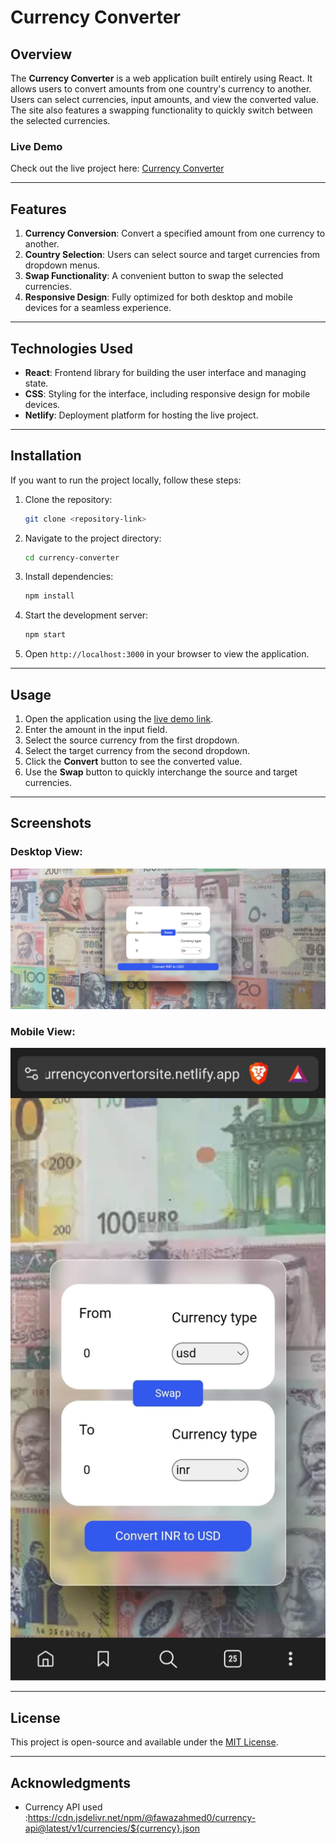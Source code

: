 # Currency Converter

## Overview
The **Currency Converter** is a web application built entirely using React. It allows users to convert amounts from one country's currency to another. Users can select currencies, input amounts, and view the converted value. The site also features a swapping functionality to quickly switch between the selected currencies.

### Live Demo
Check out the live project here: [Currency Converter](https://currencyconvertorsite.netlify.app/)

---

## Features
1. **Currency Conversion**: Convert a specified amount from one currency to another.
2. **Country Selection**: Users can select source and target currencies from dropdown menus.
3. **Swap Functionality**: A convenient button to swap the selected currencies.
4. **Responsive Design**: Fully optimized for both desktop and mobile devices for a seamless experience.

---

## Technologies Used
- **React**: Frontend library for building the user interface and managing state.
- **CSS**: Styling for the interface, including responsive design for mobile devices.
- **Netlify**: Deployment platform for hosting the live project.

---

## Installation
If you want to run the project locally, follow these steps:

1. Clone the repository:
   ```bash
   git clone <repository-link>
   ```
2. Navigate to the project directory:
   ```bash
   cd currency-converter
   ```
3. Install dependencies:
   ```bash
   npm install
   ```
4. Start the development server:
   ```bash
   npm start
   ```
5. Open `http://localhost:3000` in your browser to view the application.

---

## Usage
1. Open the application using the [live demo link](https://currencyconvertorsite.netlify.app/).
2. Enter the amount in the input field.
3. Select the source currency from the first dropdown.
4. Select the target currency from the second dropdown.
5. Click the **Convert** button to see the converted value.
6. Use the **Swap** button to quickly interchange the source and target currencies.

---

## Screenshots
### Desktop View:
![Desktop Screenshot](assets/desktop.png)

### Mobile View:
![Mobile Screenshot](assets/mobile.jpg)


---

## License
This project is open-source and available under the [MIT License](LICENSE).

---

## Acknowledgments
- Currency API used :https://cdn.jsdelivr.net/npm/@fawazahmed0/currency-api@latest/v1/currencies/${currency}.json


